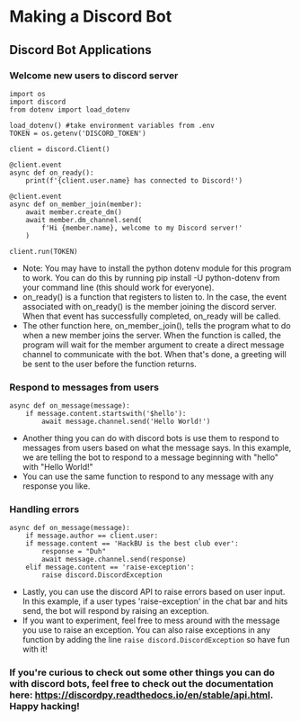 # Making a Discord Bot
## Discord Bot Applications

### Welcome new users to discord server
```
import os
import discord
from dotenv import load_dotenv

load_dotenv() #take environment variables from .env
TOKEN = os.getenv('DISCORD_TOKEN')

client = discord.Client()

@client.event
async def on_ready():
    print(f'{client.user.name} has connected to Discord!')

@client.event
async def on_member_join(member):
    await member.create_dm()
    await member.dm_channel.send(
        f'Hi {member.name}, welcome to my Discord server!'
    )

client.run(TOKEN)
```
* Note: You may have to install the python dotenv module for this program to work. You can do this by running pip install -U python-dotenv from your command line (this should work for everyone).
* on_ready() is a function that registers to listen to. In the case, the event associated with on_ready() is the member joining the discord server. When that event has successfully completed, on_ready will be called.
* The other function here, on_member_join(), tells the program what to do when a new member joins the server. When the function is called, the program will wait for the member argument to create a direct message channel to communicate with the bot. When that's done, a greeting will be sent to the user before the function returns.

### Respond to messages from users
```
async def on_message(message):
	if message.content.startswith('$hello'):
		await message.channel.send('Hello World!')
```
* Another thing you can do with discord bots is use them to respond to messages from users based on what the message says. In this example, we are telling the bot to respond to a message beginning with "hello" with "Hello World!"
* You can use the same function to respond to any message with any response you like.

### Handling errors
```
async def on_message(message):
    if message.author == client.user:
    if message.content == 'HackBU is the best club ever':
        response = "Duh"
        await message.channel.send(response)
    elif message.content == 'raise-exception':
        raise discord.DiscordException
```
* Lastly, you can use the discord API to raise errors based on user input. In this example, if a user types 'raise-exception' in the chat bar and hits send, the bot will respond by raising an exception.
* If you want to experiment, feel free to mess around with the message you use to raise an exception. You can also raise exceptions in any function by adding the line ```raise discord.DiscordException``` so have fun with it!


### If you're curious to check out some other things you can do with discord bots, feel free to check out the documentation here: https://discordpy.readthedocs.io/en/stable/api.html. Happy hacking!

